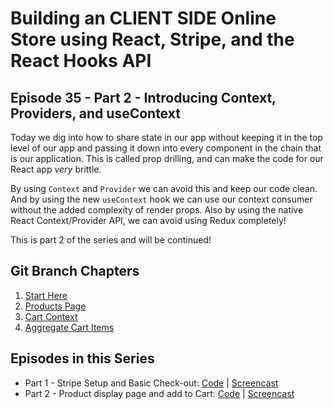 # Building an CLIENT SIDE Online Store using React, Stripe, and the React Hooks API

## Episode 35 - Part 2 - Introducing Context, Providers, and useContext

Today we dig into how to share state in our app without keeping it in the top level of our app and passing it down into every component in the chain that is our application. This is called prop drilling, and can make the code for our React app _very_ brittle.

By using `Context` and `Provider` we can avoid this and keep our code clean. And by using the new `useContext` hook we can use our context consumer without the added complexity of render props. Also by using the native React Context/Provider API, we can avoid using Redux completely!

This is part 2 of the series and will be continued!

## Git Branch Chapters

1. [Start Here](https://github.com/ReactUniversity/035-building-an-online-store-part-2-creating-context-using-hooks/tree/01-start-here)
2. [Products Page](https://github.com/ReactUniversity/035-building-an-online-store-part-2-creating-context-using-hooks/tree/02-products-page)
3. [Cart Context](https://github.com/ReactUniversity/035-building-an-online-store-part-2-creating-context-using-hooks/tree/03-cart-context)
4. [Aggregate Cart Items](https://github.com/ReactUniversity/035-building-an-online-store-part-2-creating-context-using-hooks/tree/04-aggregate-cart-items)

## Episodes in this Series

- Part 1 - Stripe Setup and Basic Check-out: [Code](https://github.com/ReactUniversity/033-building-an-online-store-using-react-hooks-stripe) | [Screencast](https://www.youtube.com/watch?v=y0Yq1lPoloo)
- Part 2 - Product display page and add to Cart: [Code](https://github.com/ReactUniversity/035-building-an-online-store-part-2-creating-context-using-hooks) | [Screencast](https://www.youtube.com/watch?v=PENDING)
